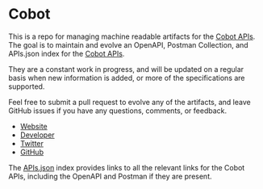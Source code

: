 # CobotThis is a repo for managing machine readable artifacts for the [Cobot APIs](https://www.cobot.me). The goal is to maintain and evolve an OpenAPI, Postman Collection, and APIs.json index for the [Cobot APIs](https://www.cobot.me).They are a constant work in progress, and will be updated on a regular basis when new information is added, or more of the specifications are supported.Feel free to submit a pull request to evolve any of the artifacts, and leave GitHub issues if you have any questions, comments, or feedback.- [Website](https://www.cobot.me)- [Developer](https://www.cobot.me)- [Twitter](https://twitter.com/cobot_me)- [GitHub](https://github.com/cobot)The [APIs.json](https://github.com/api-evangelist/cobot/blob/master/apis.json) index provides links to all the relevant links for the Cobot APIs, including the OpenAPI and Postman if they are present.